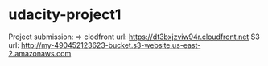 # udacity-project1

Project submission: =>
clodfront url: https://dt3bxjzviw94r.cloudfront.net
S3 url: http://my-490452123623-bucket.s3-website.us-east-2.amazonaws.com
